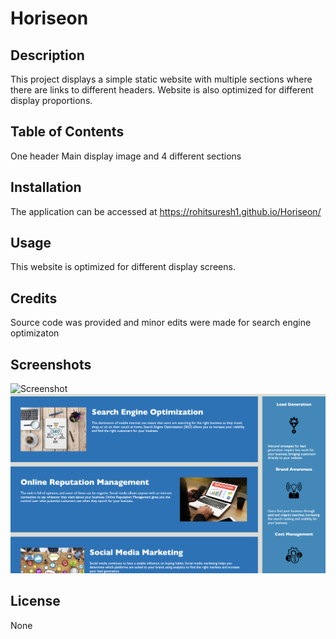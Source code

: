  # Horiseon

## Description
This project displays a simple static website with multiple sections where there are links to different headers. Website is also optimized for different display proportions.

## Table of Contents 

One header 
Main display image and 4 different sections 

## Installation

The application can be accessed at https://rohitsuresh1.github.io/Horiseon/

## Usage

This website is optimized for different display screens.

## Credits

Source code was provided and minor edits were made for search engine optimizaton

## Screenshots

![Screenshot](./assets/images/Screen%20Shot%202022-07-20%20at%2012.54.55%20PM.png)
![Screenshot](./assets/images/Screen%20Shot%202022-07-20%20at%2012.55.04%20PM.png)

## License

None

